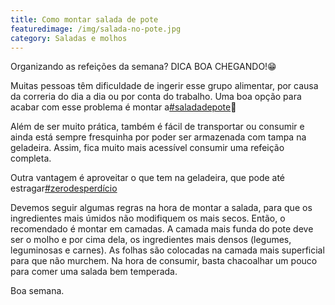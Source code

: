 ```yaml
---
title: Como montar salada de pote
featuredimage: /img/salada-no-pote.jpg
category: Saladas e molhos
---
```


Organizando as refeições da semana? DICA BOA CHEGANDO!😁

Muitas pessoas têm dificuldade de ingerir esse grupo alimentar, por causa da correria do dia a dia ou por conta do trabalho.
Uma boa opção para acabar com esse problema é montar a[#saladadepote](https://www.instagram.com/explore/tags/saladadepote/)🥗

Além de ser muito prática, também é fácil de transportar ou consumir e ainda está sempre fresquinha por poder ser armazenada com tampa na geladeira. Assim, fica muito mais acessível consumir uma refeição completa.

Outra vantagem é aproveitar o que tem na geladeira, que pode até estragar[#zerodesperdício](https://www.instagram.com/explore/tags/zerodesperd%C3%ADcio/)

Devemos seguir algumas regras na hora de montar a salada, para que os ingredientes mais úmidos não modifiquem os mais secos. Então, o recomendado é montar em camadas. A camada mais funda do pote deve ser o molho e por cima dela, os ingredientes mais densos (legumes, leguminosas e carnes). As folhas são colocadas na camada mais superficial para que não murchem. Na hora de consumir, basta chacoalhar um pouco para comer uma salada bem temperada.

Boa semana.
